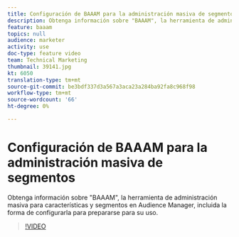 ```yaml
---
title: Configuración de BAAAM para la administración masiva de segmentos
description: Obtenga información sobre "BAAAM", la herramienta de administración masiva para características y segmentos en Audience Manager, incluida la forma de configurarla para prepararse para su uso.
feature: baaam
topics: null
audience: marketer
activity: use
doc-type: feature video
team: Technical Marketing
thumbnail: 39141.jpg
kt: 6050
translation-type: tm+mt
source-git-commit: be3bdf337d3a567a3aca23a284ba92fa8c968f98
workflow-type: tm+mt
source-wordcount: '66'
ht-degree: 0%

---
```



# Configuración de BAAAM para la administración masiva de segmentos

Obtenga información sobre &quot;BAAAM&quot;, la herramienta de administración masiva para características y segmentos en Audience Manager, incluida la forma de configurarla para prepararse para su uso.

>[!VIDEO](https://video.tv.adobe.com/v/39141/?quality=12&learn=on)
